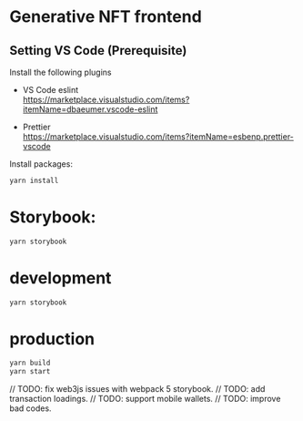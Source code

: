 # Generative NFT frontend

## Setting VS Code (Prerequisite)

Install the following plugins

- VS Code eslint  
  https://marketplace.visualstudio.com/items?itemName=dbaeumer.vscode-eslint

- Prettier  
  https://marketplace.visualstudio.com/items?itemName=esbenp.prettier-vscode

Install packages:

```sh
yarn install
```

# Storybook:

```sh
yarn storybook
```

# development

```sh
yarn storybook
```

# production

```sh
yarn build
yarn start
```

// TODO: fix web3js issues with webpack 5 storybook.
// TODO: add transaction loadings.
// TODO: support mobile wallets.
// TODO: improve bad codes.
